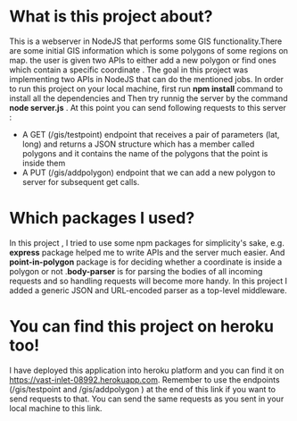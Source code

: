 # What is this project about?
This is a webserver in NodeJS that performs some GIS functionality.There are some initial GIS information which is some polygons of some regions on map. the user is given two APIs to either add a new polygon or find ones which contain a specific coordinate . The goal in this project was implementing two APIs in NodeJS that can do the mentioned jobs. In order to run this project on your local machine, first run <b>npm install</b> command to install all the dependencies and Then try runnig the server by the command <b>node server.js</b> . At this point you can send following requests to this server :
<ul>
  <li>A GET (/gis/testpoint) endpoint that receives a pair of parameters (lat, long) and returns a JSON structure which has a member called polygons and it contains the name of the polygons that the point is inside them</li>
  <li>A PUT (/gis/addpolygon) endpoint that we can add a new polygon to server for subsequent get calls.</li>
</ul>


# Which packages I used?
In this project , I tried to use some npm packages for simplicity's sake, e.g. <b>express</b> package helped me to write APIs and the server much easier. And <b>point-in-polygon</b> package is for deciding whether a coordinate is inside a polygon or not .<b>body-parser</b> is for parsing the bodies of all incoming requests and so handling requests will become more handy. In this project I added a generic JSON and URL-encoded parser as a top-level middleware.

# You can find this project on heroku too!
I have deployed this application into heroku platform and you can find it on https://vast-inlet-08992.herokuapp.com. Remember to use the endpoints (/gis/testpoint and /gis/addpolygon ) at the end of this link if you want to send requests to that. You can send the same requests as you sent in your local machine to this link.
